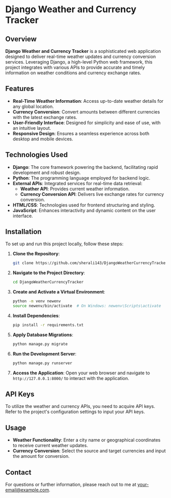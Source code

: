 # Django Weather and Currency Tracker

## Overview

**Django Weather and Currency Tracker** is a sophisticated web application designed to deliver real-time weather updates and currency conversion services. Leveraging Django, a high-level Python web framework, this project integrates with various APIs to provide accurate and timely information on weather conditions and currency exchange rates.

## Features

- **Real-Time Weather Information**: Access up-to-date weather details for any global location.
- **Currency Conversion**: Convert amounts between different currencies with the latest exchange rates.
- **User-Friendly Interface**: Designed for simplicity and ease of use, with an intuitive layout.
- **Responsive Design**: Ensures a seamless experience across both desktop and mobile devices.

## Technologies Used

- **Django**: The core framework powering the backend, facilitating rapid development and robust design.
- **Python**: The programming language employed for backend logic.
- **External APIs**: Integrated services for real-time data retrieval:
  - **Weather API**: Provides current weather information.
  - **Currency Conversion API**: Delivers live exchange rates for currency conversion.
- **HTML/CSS**: Technologies used for frontend structuring and styling.
- **JavaScript**: Enhances interactivity and dynamic content on the user interface.

## Installation

To set up and run this project locally, follow these steps:

1. **Clone the Repository**:
   ```bash
   git clone https://github.com/sherali143/DjangoWeatherCurrencyTracker.git
   ```

2. **Navigate to the Project Directory**:
   ```bash
   cd DjangoWeatherCurrencyTracker
   ```

3. **Create and Activate a Virtual Environment**:
   ```bash
   python -m venv newenv
   source newenv/bin/activate  # On Windows: newenv\Scripts\activate
   ```

4. **Install Dependencies**:
   ```bash
   pip install -r requirements.txt
   ```

5. **Apply Database Migrations**:
   ```bash
   python manage.py migrate
   ```

6. **Run the Development Server**:
   ```bash
   python manage.py runserver
   ```

7. **Access the Application**:
   Open your web browser and navigate to `http://127.0.0.1:8000/` to interact with the application.

## API Keys

To utilize the weather and currency APIs, you need to acquire API keys. Refer to the project's configuration settings to input your API keys.

## Usage

- **Weather Functionality**: Enter a city name or geographical coordinates to receive current weather updates.
- **Currency Conversion**: Select the source and target currencies and input the amount for conversion.


## Contact

For questions or further information, please reach out to me at [your-email@example.com](mailto:syedsherali263@gmail.com).
